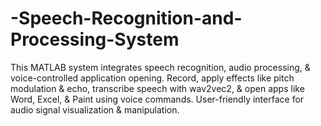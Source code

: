 # -Speech-Recognition-and-Processing-System
This MATLAB system integrates speech recognition, audio processing, &amp; voice-controlled application opening. Record, apply effects like pitch modulation &amp; echo, transcribe speech with wav2vec2, &amp; open apps like Word, Excel, &amp; Paint using voice commands. User-friendly interface for audio signal visualization &amp; manipulation.
